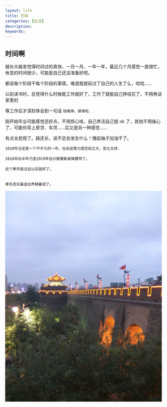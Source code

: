 ```yaml
---
layout: life
title: 忙碌
categories: [生活]
description: 
keywords: 
---
```


## 时间啊

越长大越发觉得时间过的真快，一月一月、一年一年，最近几个月感觉一直很忙，休息的时间很少，可能是自己还没准备好吧。

都说每个阶段干每个阶段的事情，难道我提前过了自己的人生了么，哈哈……

以前读书时，总觉得什么时候能工作就好了，工作了就能自己挣钱花了，不用再话家里的

等工作后才深刻体会到一句话 `钱难挣，屎难吃`.

刚开始毕业可能感觉还好点，不用担心啥，自己养活自己就 ok 了，其他不用操心了，可能你背上房贷、车贷……后又是另一种感觉……

有点太悲观了。路还长，说不定会发生什么！撸起袖子加油干了。

```
2018年注定是一个不平凡的一年，社会监管力度空前之大，变化太快.

2018年后半年乃至2019年估计都要勒紧裤腰带了。

这个寒冬挺过去以后就好了。


寒冬其实最适合养精蓄锐了。

```

![](/res/img/life/2018res/09/1.png)
